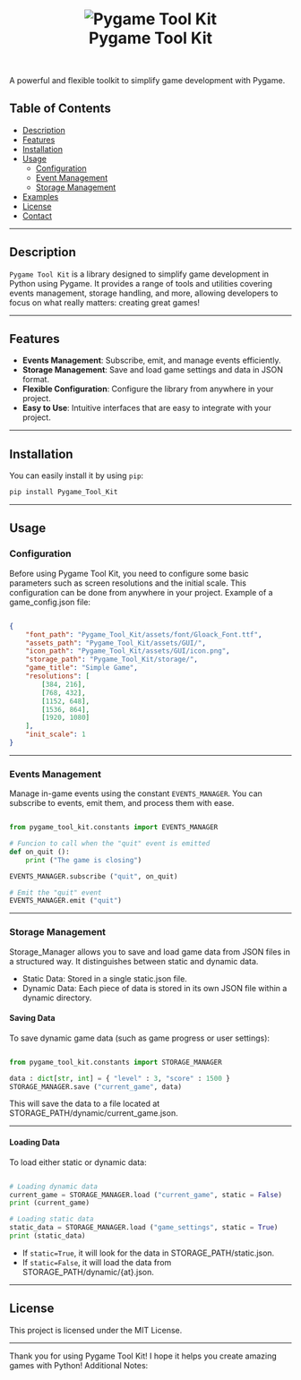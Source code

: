 <h1 align = "center">
	<img alt = "Pygame Tool Kit" src = "img/logo.png"/>
	<br/>
	Pygame Tool Kit
</h1>
<br/>

A powerful and flexible toolkit to simplify game development with Pygame.

## Table of Contents

- [Description](#description)
- [Features](#features)
- [Installation](#installation)
- [Usage](#usage)
	- [Configuration](#configuration)
	- [Event Management](#events-management)
	- [Storage Management](#storage-management)
- [Examples](#examples)
- [License](#license)
- [Contact](#contact)

---

## Description

`Pygame Tool Kit` is a library designed to simplify game development in Python using Pygame. It provides a range of tools and utilities covering events management, storage handling, and more, allowing developers to focus on what really matters: creating great games!

---

## Features

- **Events Management**: Subscribe, emit, and manage events efficiently.
- **Storage Management**: Save and load game settings and data in JSON format.
- **Flexible Configuration**: Configure the library from anywhere in your project.
- **Easy to Use**: Intuitive interfaces that are easy to integrate with your project.

---

## Installation

You can easily install it by using `pip`:

```bash
pip install Pygame_Tool_Kit
```

---

## Usage

### Configuration

Before using Pygame Tool Kit, you need to configure some basic parameters such as screen resolutions and the initial scale. This configuration can be done from anywhere in your project. Example of a game_config.json file:

```json

{
	"font_path": "Pygame_Tool_Kit/assets/font/Gloack_Font.ttf",
	"assets_path": "Pygame_Tool_Kit/assets/GUI/",
	"icon_path": "Pygame_Tool_Kit/assets/GUI/icon.png",
	"storage_path": "Pygame_Tool_Kit/storage/",
	"game_title": "Simple Game",
	"resolutions": [
		[384, 216],
		[768, 432],
		[1152, 648],
		[1536, 864],
		[1920, 1080]
	],
	"init_scale": 1
}

```

---

### Events Management

Manage in-game events using the constant `EVENTS_MANAGER`. You can subscribe to events, emit them, and process them with ease.

```python

from pygame_tool_kit.constants import EVENTS_MANAGER

# Funcion to call when the "quit" event is emitted
def on_quit ():
	print ("The game is closing")

EVENTS_MANAGER.subscribe ("quit", on_quit)

# Emit the "quit" event
EVENTS_MANAGER.emit ("quit")

```

---

### Storage Management

Storage_Manager allows you to save and load game data from JSON files in a structured way. It distinguishes between static and dynamic data.

- Static Data: Stored in a single static.json file.
- Dynamic Data: Each piece of data is stored in its own JSON file within a dynamic directory.

#### Saving Data

To save dynamic game data (such as game progress or user settings):

```python

from pygame_tool_kit.constants import STORAGE_MANAGER

data : dict[str, int] = { "level" : 3, "score" : 1500 }
STORAGE_MANAGER.save ("current_game", data)

```

This will save the data to a file located at STORAGE_PATH/dynamic/current_game.json.

---

#### Loading Data

To load either static or dynamic data:

```python

# Loading dynamic data
current_game = STORAGE_MANAGER.load ("current_game", static = False)
print (current_game)

# Loading static data
static_data = STORAGE_MANAGER.load ("game_settings", static = True)
print (static_data)

```

- If `static=True`, it will look for the data in STORAGE_PATH/static.json.
- If `static=False`, it will load the data from STORAGE_PATH/dynamic/{at}.json.

---

## License

This project is licensed under the MIT License.

---

Thank you for using Pygame Tool Kit! I hope it helps you create amazing games with Python!
Additional Notes:














